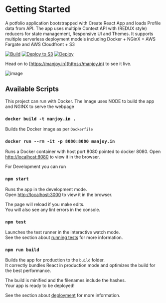 # Getting Started

A potfolio application bootstrapped with Create React App and loads Profile data from API. The app uses multiple Context API with (REDUX style) reducers for state management, Responsive UI and Themes. It supports multiple serverless deployment models including Docker + NGinX + AWS Fargate and AWS Cloudfront + S3

[![Build](https://github.com/manjoybera/manjoy.in/actions/workflows/build-with-every-commit.yml/badge.svg)](https://github.com/manjoybera/manjoy.in/actions/workflows/build-with-every-commit.yml) [![Deploy to S3](https://github.com/manjoybera/manjoy.in/actions/workflows/deploy-aws-s3.yml/badge.svg)](https://github.com/manjoybera/manjoy.in/actions/workflows/deploy-aws-s3.yml) [![Deploy](https://github.com/manjoybera/manjoy.in/actions/workflows/deploy-aws-fargate.yml/badge.svg)](https://github.com/manjoybera/manjoy.in/actions/workflows/deploy-aws-fargate.yml)

Head on to [https://manjoy.in](https://manjoy.in) to see it live.

![image](https://user-images.githubusercontent.com/20384982/164910237-8eea07db-333c-4ba2-a99a-036df82a03eb.png)


## Available Scripts
This project can run with Docker. The Image uses NODE to build the app and NGINX to serve the webpage

### `docker build -t manjoy.in .`

Builds the Docker image as per `Dockerfile`

### `docker run --rm -it -p 8080:8080 manjoy.in`

Runs a Docker container with host port 8080 pointed to docker 8080.
Open [http://localhost:8080](http://localhost:8080) to view it in the browser.


For Development you can run

### `npm start`

Runs the app in the development mode.\
Open [http://localhost:3000](http://localhost:3000) to view it in the browser.

The page will reload if you make edits.\
You will also see any lint errors in the console.

### `npm test`

Launches the test runner in the interactive watch mode.\
See the section about [running tests](https://facebook.github.io/create-react-app/docs/running-tests) for more information.

### `npm run build`

Builds the app for production to the `build` folder.\
It correctly bundles React in production mode and optimizes the build for the best performance.

The build is minified and the filenames include the hashes.\
Your app is ready to be deployed!

See the section about [deployment](https://facebook.github.io/create-react-app/docs/deployment) for more information.
